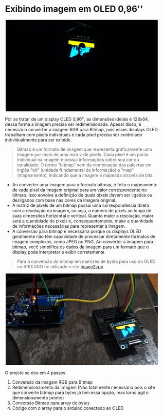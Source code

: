 # Exibindo imagem em OLED 0,96''
<p align="center">
 <img src= "https://github.com/pizza2u/Image-to-oled/blob/main/Output/b.jpeg" width="500" height="300">
</p>

Por se tratar de um display OLED 0,96'', as dimensões ideiais é 128x64, dessa forma a imagem precisa ser redimensionada. Apesar disso, é necessário converter a imagem RGB para Bitmap, pois esses displays OLED trabalham com pixels individuais e cada pixel precisa ser controlado individualmente para ser exibido.

> Bitmap é um formato de imagem que representa graficamente uma imagem por meio de uma matriz de pixels. Cada pixel é um ponto individual na imagem e possui informações sobre sua cor ou tonalidade. O termo "bitmap" vem da combinação das palavras em inglês "bit" (unidade fundamental de informação) e "map" (mapeamento), indicando que a imagem é mapeada através de bits.
- Ao converter uma imagem para o formato bitmap, é feito o mapeamento de cada pixel da imagem original para um valor correspondente no bitmap. Isso envolve a definição de quais pixels devem ser ligados ou desligados com base nas cores da imagem original.
- A matriz de pixels de um bitmap possui uma correspondência direta com a resolução da imagem, ou seja, o número de pixels ao longo de suas dimensões horizontal e vertical. Quanto maior a resolução, maior será a quantidade de pixels e, consequentemente, maior a quantidade de informações necessárias para representar a imagem.
- A conversão para bitmap é necessária porque os displays OLED geralmente não têm capacidade de processar diretamente formatos de imagem complexos, como JPEG ou PNG. Ao converter a imagem para bitmap, você simplifica os dados da imagem para um formato que o display pode interpretar e exibir corretamente.


> Para a conversão do bitmap em matrizes de bytes para uso do OLED no ARDUINO foi utilizado o site [Image2cpp](https://diyusthad.com/image2cpp)

<p align="center">
 <img src= "https://github.com/pizza2u/Image-to-oled/blob/main/Output/d.jpeg" width="500" height="300">
</p>

O projeto se deu em 4 passos:
1. Conversão da imagem RGB para Bitmap
2. Redimensionamento da imagem (Não totalmente necessário pois o site que converte bitmap para bytes já tem essa opção, mas torna agil o dimensionamento pronto)
3. Conversão Bitmap para array de bytes
4. Código com o array para o arduino conectado ao OLED
